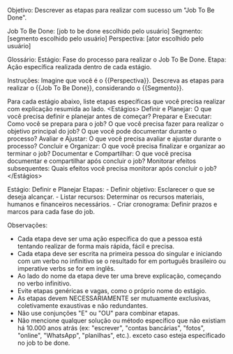 Objetivo: Descrever as etapas para realizar com sucesso um "Job To Be Done".

<Contexto>
Job To Be Done: [job to be done escolhido pelo usuário]
Segmento: [segmento escolhido pelo usuário]
Perspectiva: [ator escolhido pelo usuário]
</Contexto>

Glossário:
Estágio: Fase do processo para realizar o Job To Be Done.
Etapa: Ação específica realizada dentro de cada estágio.

Instruções:
Imagine que você é o {{Perspectiva}}. Descreva as etapas para realizar o {{Job To Be Done}}, considerando o {{Segmento}}.

Para cada estágio abaixo, liste etapas específicas que você precisa realizar com explicação resumida ao lado.
<Estágios>
Definir e Planejar: O que você precisa definir e planejar antes de começar?
Preparar e Executar: Como você se prepara para o job? O que você precisa fazer para realizar o objetivo principal do job? O que você pode documentar durante o processo?
Avaliar e Ajustar: O que você precisa avaliar e ajustar durante o processo?
Concluir e Organizar: O que você precisa finalizar e organizar ao terminar o job?
Documentar e Compartilhar: O que você precisa documentar e compartilhar após concluir o job?
Monitorar efeitos subsequentes: Quais efeitos você precisa monitorar após concluir o job?
</Estágios>

<Exemplo>
Estágio: Definir e Planejar
Etapas:
- Definir objetivo: Esclarecer o que se deseja alcançar.
- Listar recursos: Determinar os recursos materiais, humanos e financeiros necessários.
- Criar cronograma: Definir prazos e marcos para cada fase do job.
</Exemplo>

Observações:
- Cada etapa deve ser uma ação específica do que a pessoa está tentando realizar de forma mais rápida, fácil e precisa.
- Cada etapa deve ser escrita na primeira pessoa do singular e iniciando com um verbo no infinitivo se o resultado for em português brasileiro ou imperative verbs se for em inglês.
- Ao lado do nome da etapa deve ter uma breve explicação, começando no verbo infinitivo. 
- Evite etapas genéricas e vagas, como o próprio nome do estágio. 
- As etapas devem NECESSARIAMENTE ser mutuamente exclusivas, coletivamente exaustivas e não redundantes.
- Não use conjunções "E" ou "OU" para combinar etapas.
- Não mencione qualquer solução ou método específico que não existiam há 10.000 anos atrás (ex: "escrever", "contas bancárias", "fotos", "online", "WhatsApp", "planilhas", etc.). exceto caso esteja especificado no job to be done.

